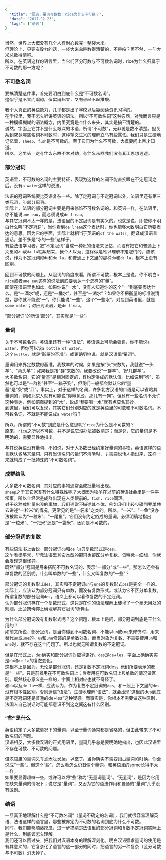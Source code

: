 ```yaml
---
{
  "title": "冠词、量词与数数：rice为什么不可数？",
  "date": "2017-02-23",
  "tags": ["语言"]
}
---
```


当然，世界上大概没有几个人有耐心数完一整袋大米。  
但理论上，只要有毅力的话，一袋大米总是数得清楚的，不是吗？再不然，一勺大米总数得清吧。  
所以，在英语这样的语言里，当它们区分可数与不可数名词时，rice为什么归属于不可数的那一方呢？

### 不可数名词

要搞清楚这件事，首先要明白到底什么是“不可数名词”。  
这似乎是不言而喻的。但实用起来，又有点经不起推敲。

我个人真正的英语能力，几乎都是出了学校以后靠阅读资讯习得的。  
在学校里，我不怎么听讲英语的语法。所以“不可数名词”这种东西，对我而言只是一种模模糊糊的语法概念，内里究竟是个什么来头，其实是搞不清楚的。  
诚然，字面上它并不是什么艰深的术语，所谓“不可数”，无非就是数不清楚。但关系到究竟哪些名词不可数时，这种望文生义的理解立马有些露怯。我们只是生硬地记忆着，`sheep`、`fish`是不可数的。至于它们为什么不可数，大概要问上帝才知道。  
所以，这里头一定有什么东西不太对劲，有什么东西我们没有真正思想通透。

### 部分冠词

英语里，不可数的名词的主要特征，表现为这样的名词不能直接跟在不定冠词之后。没有`a water`这样的说法。

法语的冠词系统要比英语复杂一些。除了定冠词与不定冠词以外，法语里还有第三类冠词，叫部分冠词。  
实际上，法语的部分冠词主要是用来修饰不可数名词的。和英语一样，在法语里，你不能说`une eau`，而必须说成`de l'eau`。  
与其它冠词不太一样的是，法语里的不定冠词是有实义的。也就是说，即使你不明白什么叫“不定冠词”，当你看到`de l'eau`这个表达时，你也能够大致明白它所要表达的意思。因为它的字面，实际上就相当于英语的`of the water`。翻译成汉语普通话，差不多是“水的一些”这样子。  
有些法语学习者，把“不定冠词”当成一种死的语法来记忆，而没有把它和普通上下文里的`du`或`de la`联系起来。我个人以为，这样做是难以理解不定冠词的。应该说，作为不定冠词的`du`和`de la`，和普通上下文里的那种`du`和`de la`，根本上没有区别。

回到不可数的问题上。从冠词的角度来看，所谓不可数，根本上是说，你不明白`a rice`或者`une eau`这样的说法到底要表达一个怎样的“量”。  
即使在汉语里也如此，如果你说“一水”，没有人知道你的这个“一”到底要表达什么。是“一滴水”呢，还是“一桶水”，甚至是“一湖水”？如果你不把衡量的标准说清楚，那你就不能说“一”，你只能说“一些”。这个“一些水”，对应到英语里，就是`some water`；对应到法语，是`de l'eau`。

“部分冠词”的所谓“部分”，其实就是“一些”。

### 量词

关于不可数名词，英语里还有一种“语法”。英语课上可能会强调，你不能说`a water`，但你可以说`a bottle of water`。  
这个`bottle`，就是“衡量的基准”。或更确切地说，就是汉语里“量词”。

量词用来界定数数的基准，我数羊的时候，如果是按“头”来数的，我就说“一头羊”、“两头羊”；如果我是按“群”来数的，我要改说“一群羊”、“好几群羊”。  
大多数名词，它的“量基”是相对固定的，有约定俗成的默认值。比如说到“狗”，虽然也可以是“一群狗”甚至“一箱子狗”，但我们一般都会默认它的“量基”是“条”或“只”。事实上，对于这样的名词，许多北方汉语的口语是可以省略其量词的，例如北京人就有可能说“你瞅见没，那儿有一狗”。但也有一些名词不允许这种表达，例如前面提到的“水”，说成“我要喝一水”就有点莫名其妙。  
到这里，我们可以发现，其实它们分别对应的就是英语里的可数和不可数名词。不可数名词，不就是不能说成`a water`吗？

所以，所谓的“不可数”到底是什么意思呢？`rice`为什么是不可数的？  
原来，`rice`之所以不可数，并不是说它没办法被数清楚；而是说，它的量词是不明确的，需要显性地指出。  

与其说英语没有量词，不如说，对于大多数已经约定好量词的事物，英语这样的语言默认省略其量词。只有当该名词的量词不清晰时，才需要说话人指出来。这样一来就构成了一批特殊的“不可数名词”。

### 成群结队

大多数不可数名词，其对应的事物通常会成批量地出现。  
`sheep`之于其它家畜有什么特殊性呢？大概因为牧羊在以前的英语社会里是一件平常事，所以羊经常是成群出现在人类眼前的。`fish`、`rice`同理。  
对于这种成批量出现的事物，我们通常不描述其个体，例如我们比较少碰到要单独去讲述“一粒米”的情况，更常见的是“一袋米”之类的。所以，“一米”、“一鱼”没办法被默认为“一粒米”、“一尾鱼”，它们没有约定俗成的量词，必须明确地指出是“一粒米”、“一把米”还是“一袋米”，因而是不可数的。

### 部分冠词的复数

有些语法书上会说，部分冠词`du`和`de la`的复数形式是`des`。  
这乍看很平常，毕竟法语里其它类型的冠词也都区分单复数。但稍微一细想，你就会发现这很怪异。  
既然“部分”冠词是用来搭配不可数名词的，表示“一部分”或“一些”，那怎么还会有单复数的区别呢。什么叫单数的“一些”，什么又叫复数的“一些”？

部分冠词的复数形式`des`，其实和不定冠词`un`与`une`的复数形式`des`是完全一样的。  
实际上，应该认为部分冠词只有单数，而没有复数形式。或认为它不区分单复数。所谓复数的部分冠词`des`，语义上都可以看作复数的不定冠词。  
认为部分冠词存在一个复数形式，这只是在你的语法理解上徒增了一个毫无用处的规则，还会妨碍你正确理解其它冠词的作用。

为什么部分冠词没有复数形式呢？这个问题，根本上是问，部分冠词到底是干什么用的？  
如前文所说，部分冠词，是当你碰到不可数名词、不能以`un`或`une`来修饰时，用来替代`un`或`une`的。`un`和`une`修饰的是单数对象，而当对象为复数、不需要使用`un`和`une`时，就不存在这个问题了。所以也就无所谓复数的不定冠词。

但是在形式上，`des`确实和部分冠词对应得更好。`des`是`de`+`les`，字面上确确实实是`du`和`de la`的复数变化。  
这根本上是因为，无论是部分冠词，还是复数不定冠词des，他们所要表示的都是“一些”。只是前者用在不可数名词上；后者用在可数名词上和单数的情况做区别。既然核心意义是一样的，字面上相对应也就不奇怪了。  
和`du`以及`de la`一样，应该认为，作为复数不定冠词的`des`，和一般上下文里的`des`没有根本性区别。否则迷信“语法”，生硬地理解“语法”，就会出现“这里的des到底是不定冠词还是普通的de+les”这种疑惑。而事实是，你根本不需要做这种区别，法国人自己说话时可能都意识不到这之间这有什么区别。


### “些”是什么

英语约定了大多数情况下的量词，以至于量词通常都是省略的，但由此带来了不可数名词的问题。  
汉语相反，大多数汉语的正式用语里，量词几乎总是要明确地指出，也因此汉语里不存在可数、不可数的问题。

但汉语里的量词又有点太过发达，以至于，当你确实不需要指出量词的时候，你会说成“一些”。但这个“些”，怎么看怎么仍旧像个量词。和英语里的some长得不太一样。  
如果要显得趣味一些，或许可以将“些”称为“无量词量词”。“无量词”，是因为它用在缺失量词的情况下；说它是“量词”，又因为它的语法作用和普通的“量词”几乎没有区别。

### 结语

一旦真正地理解什么是“不可数名词”（量词不确定的名词），我们就很容易理解英语、法语这样的语言里，那些被界定为不可数的名词到底为什么不可数。  
同时，我们能够顺藤摸瓜，进一步搞清楚法语里的部分冠词和复数不定冠词实际上是什么、到底该怎么理解。  
我们还可以回过头，把我们对汉语本身的理解深刻化。明白汉语强求量词的使用是有其意义的，它复杂化了语言的这一部分的同时，把语言的另一种复杂（区分可数与不可数）消灭掉了。
